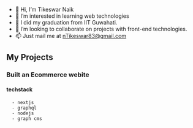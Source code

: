 - 👋 Hi, I’m Tikeswar Naik
- 👀 I’m interested in learning web technologies
- 🌱 I did my graduation from IIT Guwahati.
- 💞️ I’m looking to collaborate on projects with front-end technologies.
- 📫 Just mail me at nTikeswar83@gmail.com

## My Projects

### Built an Ecommerce webite
   #### techstack
      - nextjs
      - graphql
      - nodejs
      - graph cms
